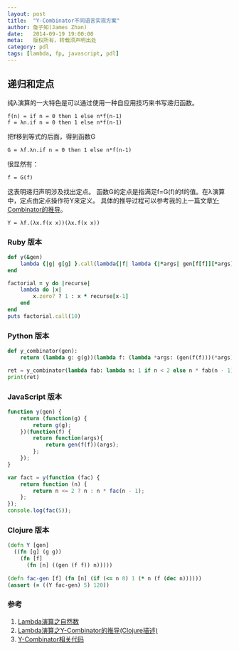 ```yaml
---
layout: post
title:  "Y-Combinator不同语言实现方案"
author: 詹子知(James Zhan)
date:   2014-09-19 19:00:00
meta:   版权所有，转载须声明出处
category: pdl
tags: [lambda, fp, javascript, pdl]
---
```


## 递归和定点
纯λ演算的一大特色是可以通过使用一种自应用技巧来书写递归函数。

~~~
f(n) = if n = 0 then 1 else n*f(n-1) 
f = λn.if n = 0 then 1 else n*f(n-1)
~~~
把f移到等式的后面，得到函数G

~~~
G = λf.λn.if n = 0 then 1 else n*f(n-1)
~~~
很显然有：

~~~
f = G(f)
~~~
这表明递归声明涉及找出定点。
函数G的定点是指满足f=G(f)的f的值。在λ演算中，定点由定点操作符Y来定义。
具体的推导过程可以参考我的上一篇文章[Y-Combinator的推导](http://jameszhan.github.io/2014/09/18/lambda-y-combinator.html)。

~~~
Y = λf.(λx.f(x x))(λx.f(x x))
~~~



### Ruby 版本

~~~ruby
def y(&gen)
    lambda {|g| g[g] }.call(lambda{|f| lambda {|*args| gen[f[f]][*args] }})
end

factorial = y do |recurse|
    lambda do |x|
        x.zero? ? 1 : x * recurse[x-1]
    end
end
puts factorial.call(10)
~~~


### Python 版本

~~~python
def y_combinator(gen):    
    return (lambda g: g(g))(lambda f: (lambda *args: (gen(f(f)))(*args)))

ret = y_combinator(lambda fab: lambda n: 1 if n < 2 else n * fab(n - 1))(10)
print(ret)
~~~

### JavaScript 版本

~~~javascript
function y(gen) {
    return (function(g) {
        return g(g);
    })(function(f) {
        return function(args){
            return gen(f(f))(args);
        };
    });
}

var fact = y(function (fac) {
    return function (n) {
        return n <= 2 ? n : n * fac(n - 1);
    };
});
console.log(fac(5));
~~~

### Clojure 版本

~~~clojure
(defn Y [gen]
  ((fn [g] (g g))
    (fn [f]
      (fn [n] ((gen (f f)) n)))))
      
(defn fac-gen [f] (fn [n] (if (<= n 0) 1 (* n (f (dec n))))))
(assert (= ((Y fac-gen) 5) 120))
~~~




### 参考
1. [Lambda演算之自然数](http://jameszhan.github.io/pdl/2014/09/10/lambda-church-number.html)
2. [Lambda演算之Y-Combinator的推导(Clojure描述)](http://jameszhan.github.io/pdl/2014/09/18/lambda-y-combinator.html)
3. [Y-Combinator相关代码](https://raw.githubusercontent.com/jameszhan/simplifyjs/master/fp/y_combinator_deriving.js)
